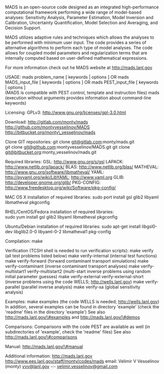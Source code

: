 MADS is an open-source code designed as an integrated high-performance
computational framework performing a wide range of model-based analyses:
Sensitivity Analysis, Parameter Estimation, Model Inversion and
Calibration, Uncertainty Quantification, Model Selection and Averaging,
and Decision Support.

MADS utilizes adaptive rules and techniques which allows the analyses to
be performed with minimum user input. The code provides a series of
alternative algorithms to perform each type of model analyses. The code
allows for coupled model parameters and regularization terms that are
internally computed based on user-defined mathematical expressions.

For more information check out he MADS website at http://mads.lanl.gov

USAGE: mads problem\_name [ keywords | options ] OR mads
MADS\_input\_file [ keywords | options ] OR mads PEST\_input\_file [
keywords | options ]\
 (MADS is compatible with PEST control, template and instruction files)
mads (execution without arguments provides information about
command-line keywords)

Licensing: GPLv3: http://www.gnu.org/licenses/gpl-3.0.html

Download: http://gitlab.com/monty/mads
http://github.com/montyvesselinov/MADS
http://bitbucket.org/monty\_vesselinov/mads

Clone GIT repositories: git clone git@gitlab.com:monty/mads.git\
 git clone git@github.com:montyvesselinov/MADS.git git clone
git@bitbucket.org:monty\_vesselinov/mads.git

Required libraries: GSL: http://www.gnu.org/s/gsl LAPACK:
http://www.netlib.org/lapack/ BLAS: http://www.netlib.org/blas/
MATHEVAL: http://www.gnu.org/software/libmatheval/ YAML:
http://pyyaml.org/wiki/LibYAML; http://www.yaml.org GLIB:
http://developer.gnome.org/glib/ PKG-CONFIG:
http://www.freedesktop.org/wiki/Software/pkg-config/

MAC OS X installation of required libraries: sudo port install gsl glib2
libyaml libmatheval pkgconfig

RHEL/CentOS/Fedora installation of required libraries:\
 sudo yum install gsl glib2 libyaml libmatheval pkgconfig

Ubuntu/Debian installation of required libraries: sudo apt-get install
libgsl0-dev libglib2.0-0 libyaml-0-2 libmatheval1 pkg-config

Compilation: make

Verification (TCSH shell is needed to run verification scripts): make
verify (all test problems listed below) make verify-internal (internal
test functions) make verify-forward (forward contaminant transport
simulations) make verify-contaminant (inverse contaminant transport
analyses) make verify-multistart1 verify-multistart2 (multi-start
inverse problems using random initial parameter guesses) make
verify-external verify-external-short (inverse problems using the code
WELLS; http://wells.lanl.gov) make verify-parallel (parallel inverse
analysis) make verify-sa (global sensitivity analysis)

Examples: make examples (the code WELLS is needed;
http://wells.lanl.gov) In addition, several examples can be found in
directory 'example' (check the 'readme' files in the directory
'example') See also http://mads.lanl.gov/\#examples and
http://mads.lanl.gov/\#demos

Comparisons: Comparisons with the code PEST are available as well (in
subdirectories of 'example', check the 'readme' files) See also
http://mads.lanl.gov/\#comparisons

Manual: http://mads.lanl.gov/\#manual

Additional information: http://mads.lanl.gov
http://www.ees.lanl.gov/staff/monty/codes/mads email: Velimir V
Vesselinov (monty) vvv@lanl.gov -:- velimir.vesselinov@gmail.com
